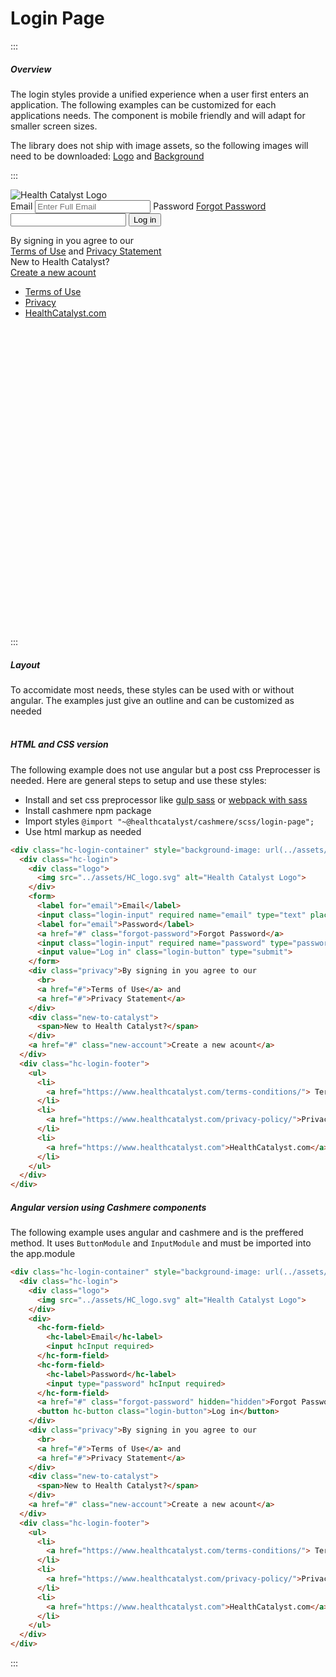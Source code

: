 # Login Page

:::

##### Overview

The login styles provide a unified experience when a user first enters an application. The following examples can be customized for each applications needs. The component is mobile friendly and will adapt for smaller screen sizes.

The library does not ship with image assets, so the following images will need to be downloaded: [Logo](https://raw.githubusercontent.com/HealthCatalyst/Fabric.Cashmere/master/docs/assets/HC_logo.svg) and [Background](https://raw.githubusercontent.com/HealthCatalyst/Fabric.Cashmere/master/docs/assets/login_bg.jpg)

:::
<br>

<div class="hc-login-container" style="height:650px; background-image: url(../assets/login_bg.jpg)">
  <div class="hc-login">
    <div class="logo">
      <img src="../assets/HC_logo.svg" alt="Health Catalyst Logo">
    </div>
    <form>
      <label for="email">Email</label>
      <input class="login-input" required name="email" type="text" placeholder="Enter Full Email">
      <label for="email">Password</label>
      <a href="#" class="forgot-password">Forgot Password</a>
      <input class="login-input" required name="password" type="password">
      <input value="Log in" class="login-button" type="submit">
    </form>
    <div class="privacy">By signing in you agree to our
      <br>
      <a href="#">Terms of Use</a> and
      <a href="#">Privacy Statement</a>
    </div>
    <div class="new-to-catalyst">
      <span>New to Health Catalyst?</span>
    </div>
    <a href="#" class="new-account">Create a new acount</a>
  </div>
  <div class="hc-login-footer">
    <ul>
      <li>
        <a href="https://www.healthcatalyst.com/terms-conditions/"> Terms of Use </a>
      </li>
      <li>
        <a href="https://www.healthcatalyst.com/privacy-policy/">Privacy</a>
      </li>
      <li>
        <a href="https://www.healthcatalyst.com">HealthCatalyst.com</a>
      </li>
    </ul>
  </div>
</div>
<br>
<br>
<br>

:::

##### Layout

To accomidate most needs, these styles can be used with or without angular. The examples just give an outline and can be customized as needed
<br>
<br>

##### HTML and CSS version

The following example does not use angular but a post css Preprocesser is needed. Here are general steps to setup and use these styles:

-   Install and set css preprocessor like [gulp sass](https://github.com/dlmanning/gulp-sass) or [webpack with sass](https://github.com/webpack-contrib/sass-loader)
-   Install cashmere npm package
-   Import styles `@import "~@healthcatalyst/cashmere/scss/login-page";`
-   Use html markup as needed

```html
<div class="hc-login-container" style="background-image: url(../assets/login_bg.jpg)">
  <div class="hc-login">
    <div class="logo">
      <img src="../assets/HC_logo.svg" alt="Health Catalyst Logo">
    </div>
    <form>
      <label for="email">Email</label>
      <input class="login-input" required name="email" type="text" placeholder="Enter Full Email">
      <label for="email">Password</label>
      <a href="#" class="forgot-password">Forgot Password</a>
      <input class="login-input" required name="password" type="password">
      <input value="Log in" class="login-button" type="submit">
    </form>
    <div class="privacy">By signing in you agree to our
      <br>
      <a href="#">Terms of Use</a> and
      <a href="#">Privacy Statement</a>
    </div>
    <div class="new-to-catalyst">
      <span>New to Health Catalyst?</span>
    </div>
    <a href="#" class="new-account">Create a new acount</a>
  </div>
  <div class="hc-login-footer">
    <ul>
      <li>
        <a href="https://www.healthcatalyst.com/terms-conditions/"> Terms of Use </a>
      </li>
      <li>
        <a href="https://www.healthcatalyst.com/privacy-policy/">Privacy</a>
      </li>
      <li>
        <a href="https://www.healthcatalyst.com">HealthCatalyst.com</a>
      </li>
    </ul>
  </div>
</div>
```

##### Angular version using Cashmere components

The following example uses angular and cashmere and is the preffered method. It uses `ButtonModule` and `InputModule` and must be imported into the app.module

```html
<div class="hc-login-container" style="background-image: url(../assets/login_bg.jpg)">
  <div class="hc-login">
    <div class="logo">
      <img src="../assets/HC_logo.svg" alt="Health Catalyst Logo">
    </div>
    <div>
      <hc-form-field>
        <hc-label>Email</hc-label>
        <input hcInput required>
      </hc-form-field>
      <hc-form-field>
        <hc-label>Password</hc-label>
        <input type="password" hcInput required>
      </hc-form-field>
      <a href="#" class="forgot-password" hidden="hidden">Forgot Password</a>
      <button hc-button class="login-button">Log in</button>
    </div>
    <div class="privacy">By signing in you agree to our
      <br>
      <a href="#">Terms of Use</a> and
      <a href="#">Privacy Statement</a>
    </div>
    <div class="new-to-catalyst">
      <span>New to Health Catalyst?</span>
    </div>
    <a href="#" class="new-account">Create a new acount</a>
  </div>
  <div class="hc-login-footer">
    <ul>
      <li>
        <a href="https://www.healthcatalyst.com/terms-conditions/"> Terms of Use </a>
      </li>
      <li>
        <a href="https://www.healthcatalyst.com/privacy-policy/">Privacy</a>
      </li>
      <li>
        <a href="https://www.healthcatalyst.com">HealthCatalyst.com</a>
      </li>
    </ul>
  </div>
</div>
```

:::
